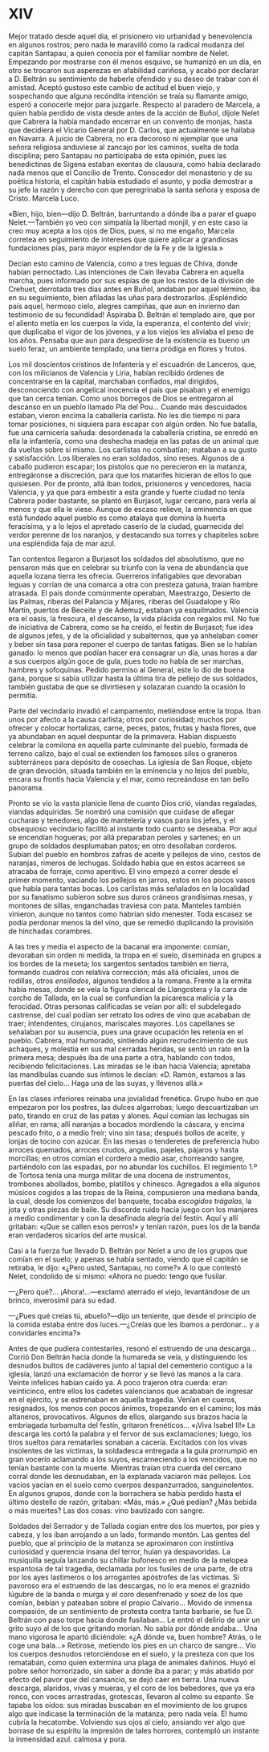 # XIV

Mejor tratado desde aquel día, el prisionero vio urbanidad y benevolencia en
algunos rostros; pero nada le maravilló como la  radical mudanza del capitán
Santapau, a quien conocía por el familiar nombre de Nelet. Empezando por
mostrarse con él menos esquivo, se humanizó en un día, en otro se trocaron sus
asperezas en afabilidad cariñosa, y acabó por declarar a D. Beltrán su
sentimiento de haberle ofendido y su deseo de trabar con él amistad. Aceptó
gustoso este cambio de actitud el buen viejo, y sospechando que alguna
recóndita intención se traía su flamante amigo, esperó a conocerle mejor para
juzgarle. Respecto al paradero de Marcela, a quien había perdido de vista desde
antes de la acción de Buñol, díjole Nelet que Cabrera la había mandado encerrar
en un convento de monjas, hasta que decidiera el Vicario General por D. Carlos,
que actualmente se hallaba en Navarra. A juicio de Cabrera, no era decoroso ni
ejemplar que una señora religiosa anduviese al zancajo por los caminos, suelta
de toda disciplina; pero Santapau no participaba de esta opinión, pues las
benedictinas de Sigena estaban exentas de clausura, como había declarado nada
menos que el Concilio de Trento. Conocedor del monasterio y de su poética
historia, el capitán había estudiado el asunto, y podía demostrar a su jefe la
razón y derecho con que peregrinaba la santa señora y esposa de Cristo. Marcela
Luco.

«Bien, hijo, bien—dijo D. Beltrán, barruntando a dónde iba a parar el guapo
Nelet.—También yo veo con simpatía la libertad monjil, y en este caso la creo
muy acepta  a los ojos de Dios, pues, si no me engaño, Marcela corretea en
seguimiento de intereses que quiere aplicar a grandiosas fundaciones pías, para
mayor esplendor de la Fe y de la Iglesia.»

Decían esto camino de Valencia, como a tres leguas de Chiva, donde habían
pernoctado. Las intenciones de Caín llevaba Cabrera en aquella marcha, pues
informado por sus espías de que los restos de la división de Crehuet, derrotada
tres días antes en Buñol, andaban por aquel término, iba en su seguimiento,
bien afiladas las uñas para destrozarlos. ¡Espléndido país aquel, hermoso
cielo, alegres campiñas, que aun en invierno dan testimonio de su fecundidad!
Aspiraba D. Beltrán el templado aire, que por el aliento metía en los cuerpos
la vida, la esperanza, el contento del vivir; que duplicaba el vigor de los
jóvenes, y a los viejos les aliviaba el peso de los años. Pensaba que aun para
despedirse de la existencia es bueno un suelo feraz, un ambiente templado, una
tierra pródiga en flores y frutos.

Los mil doscientos cristinos de Infantería y el escuadrón de Lanceros, que, con
los milicianos de Valencia y Liria, habían recibido órdenes de concentrarse en
la capital, marchaban confiados, mal dirigidos, desconociendo con angelical
inocencia el país que pisaban y el enemigo que tan cerca tenían. Como unos
borregos de Dios se entregaron al descanso en un pueblo llamado Pla del Pou...
Cuando más descuidados estaban, vieron  encima la caballería carlista. No les
dio tiempo ni para tomar posiciones, ni siquiera para escapar con algún orden.
No fue batalla, fue una carnicería sañuda: desordenada la caballería cristina,
se enredó en ella la infantería, como una deshecha madeja en las patas de un
animal que da vueltas sobre sí mismo. Los carlistas no combatían; mataban a su
gusto y satisfacción. Los liberales no eran soldados, sino reses. Algunos de
a caballo pudieron escapar; los pistolos que no perecieron en la matanza,
entregáronse a discreción, para que los matarifes hicieran de ellos lo que
quisiesen. Por de pronto, allá iban todos, prisioneros y vencedores, hacia
Valencia, y ya que para embestir a esta grande y fuerte ciudad no tenía Cabrera
poder bastante, se plantó en Burjasot, lugar cercano, para verla al menos y que
ella le viese. Aunque de escaso relieve, la eminencia en que está fundado aquel
pueblo es como atalaya que domina la huerta feracísima, y a lo lejos el
apretado caserío de la ciudad, guarnecida del verdor perenne de los naranjos,
y destacando sus torres y chapiteles sobre una espléndida faja de mar azul.

Tan contentos llegaron a Burjasot los soldados del absolutismo, que no pensaron
más que en celebrar su triunfo con la vena de abundancia que aquella lozana
tierra les ofrecía. Guerreros infatigables que devoraban leguas y corrían de
una comarca a otra con presteza gatuna, traían hambre atrasada. El país donde
comúnmente operaban, Maestrazgo,  Desierto de las Palmas, riberas del Palancia
y Mijares, riberas del Guadalope y Río Martín, puertos de Beceite y de Ademuz,
estaban ya esquilmados. Valencia era el oasis, la frescura, el descanso, la
vida plácida con regalos mil. No fue de iniciativa de Cabrera, como se ha
creído, el festín de Burjasot; fue idea de algunos jefes, y de la oficialidad
y subalternos, que ya anhelaban comer y beber sin tasa para reponer el cuerpo
de tantas fatigas. Bien se lo habían ganado: lo menos que podían hacer era
consagrar un día, unas horas a dar a sus cuerpos algún goce de gula, pues todo
no había de ser marchas, hambres y sofoquinas. Pedido permiso al General, este
lo dio de buena gana, porque si sabía utilizar hasta la última tira de pellejo
de sus soldados, también gustaba de que se divirtiesen y solazaran cuando la
ocasión lo permitía.

Parte del vecindario invadió el campamento, metiéndose entre la tropa. Iban
unos por afecto a la causa carlista; otros por curiosidad; muchos por ofrecer
y colocar hortalizas, carne, peces, patos, frutas y hasta flores, que ya
abundaban en aquel despuntar de la primavera. Habían dispuesto celebrar la
comilona en aquella parte culminante del pueblo, formada de terreno calizo,
bajo el cual se extienden los famosos silos o graneros subterráneos para
depósito de cosechas. La iglesia de San Roque, objeto de gran devoción, situada
también en la eminencia y no lejos del pueblo, encara su frontis hacia Valencia
y el mar, como recreándose en tan bello panorama.

Pronto se vio la vasta planicie llena de cuanto Dios crió, viandas regaladas,
viandas adquiridas. Se nombró una comisión que cuidase de allegar cucharas
y tenedores, algo de mantelería y vasos para los jefes, y el obsequioso
vecindario facilitó al instante todo cuanto se deseaba. Por aquí se encendían
hogueras; por allá preparaban peroles y sartenes; en un grupo de soldados
desplumaban patos; en otro desollaban corderos. Subían del pueblo en hombros
zafras de aceite y pellejos de vino, cestos de naranjas, rimeros de lechugas.
Soldado había que en estos acarreos se atracaba de forraje, como aperitivo. El
vino empezó a correr desde el primer momento, vaciando los pellejos en jarros,
estos en los pocos vasos que había para tantas bocas. Los carlistas más
señalados en la localidad por su fanatismo subieron sobre sus duros cráneos
grandísimas mesas, y montones de sillas, enganchadas traviesa con pata.
Manteles también vinieron, aunque no tantos como habrían sido menester. Toda
escasez se podía perdonar menos la del vino, que se remedió duplicando la
provisión de hinchadas corambres.

A las tres y media el aspecto de la bacanal era imponente: comían, devoraban
sin orden ni medida, la tropa en el suelo, diseminada en grupos a los bordes de
la meseta; los sargentos sentados también en tierra, formando cuadros con
relativa corrección; más  allá oficiales, unos de rodillas, otros *ensillados*,
algunos tendidos a la romana. Frente a la ermita había mesas, donde se veía la
figura clerical de Llangostera y la cara de corcho de Tallada, en la cual se
confundían la picaresca malicia y la ferocidad. Otras personas calificadas se
veían por allí: el subdelegado castrense, del cual podían ser retrato los odres
de vino que acababan de traer; intendentes, cirujanos, mariscales mayores. Los
capellanes se señalaban por su ausencia, pues una grave ocupación les retenía
en el pueblo. Cabrera, mal humorado, sintiendo algún recrudecimiento de sus
achaques, y molestia en sus mal cerradas heridas, se sentó un rato en la
primera mesa; después iba de una parte a otra, hablando con todos, recibiendo
felicitaciones. Las miradas se le iban hacia Valencia; apretaba las mandíbulas
cuando sus íntimos le decían: «D. Ramón, estamos a las puertas del cielo...
Haga una de las suyas, y llévenos allá.»

En las clases inferiores reinaba una jovialidad frenética. Grupo hubo en que
empezaron por los postres, las dulces algarrobas; luego descuartizaban un pato,
tirando en cruz de las patas y alones. Aquí comían las lechugas sin aliñar, en
rama; allí naranjas a bocados mordiendo la cáscara, y encima pescado frito,
o a medio freír; vino sin tasa; después bollos de aceite, y lonjas de tocino
con azúcar. En las mesas o tenderetes de preferencia hubo arroces quemados,
arroces crudos, anguilas, pajeles, pájaros y hasta  morcillas; en otros comían
el cordero a medio asar, chorreando sangre, partiéndolo con las espadas, por no
abundar los cuchillos. El regimiento 1.º de Tortosa tenía una murga militar de
una docena de instrumentos, trombones abollados, bombo, platillos y chinesco.
Agregados a ella algunos músicos cogidos a las tropas de la Reina, compusieron
una mediana banda, la cual, desde los comienzos del banquete, tocaba *escogidos
trágalas*, la jota y otras piezas de baile. Su discorde ruido hacía juego con
los manjares a medio condimentar y con la desafinada alegría del festín. Aquí
y allí gritaban: «¡Que se callen esos perros!» y tenían razón, pues los de la
banda eran verdaderos sicarios del arte musical.

Casi a la fuerza fue llevado D. Beltrán por Nelet a uno de los grupos que
comían en el suelo; y apenas se había sentado, viendo que el capitán se
retiraba, le dijo: «¿Pero usted, Santapau, no come?» A lo que contestó Nelet,
condolido de sí mismo: «Ahora no puedo: tengo que fusilar.

—¿Pero qué?... ¡Ahora!...—exclamó aterrado el viejo, levantándose de un brinco,
inverosímil para su edad.

—¿Pues qué creías tú, abuelo?—dijo un teniente, que desde el principio de la
comida estaba entre dos luces.—¿Creías que les íbamos a perdonar...
y a convidarles encima?»

Antes de que pudiera contestarles, resonó el estruendo de una descarga...
Corrió Don  Beltrán hacia donde la humareda se veía, y distinguiendo los
desnudos bultos de cadáveres junto al tapial del cementerio contiguo a la
iglesia, lanzó una exclamación de horror y se llevó las manos a la cara. Veinte
infelices habían caído ya. A poco trajeron otra cuerda: eran veinticinco, entre
ellos los cadetes valencianos que acababan de ingresar en el ejército, y se
estrenaban en aquella tragedia. Venían en cueros, resignados, los menos con
pocos ánimos, tropezando en el camino; los más altaneros, provocativos. Algunos
de ellos, alargando sus brazos hacia la embriagada turbamulta del festín,
gritaron frenéticos... «¡Viva Isabel II!» La descarga les cortó la palabra
y el fervor de sus exclamaciones; luego, los tiros sueltos para rematarles
sonaban a cacería. Excitados con los vivas insolentes de las víctimas, la
soldadesca entregada a la gula prorrumpió en gran vocerío aclamando a los
suyos, escarneciendo a los vencidos, que no tenían bastante con la muerte.
Mientras traían otra cuerda del cercano corral donde les desnudaban, en la
explanada vaciaron más pellejos. Los vacíos yacían en el suelo como cuerpos
despanzurrados, sanguinolentos. En algunos grupos, donde con la borrachera se
había perdido hasta el último destello de razón, gritaban: «Más, más.» ¿Qué
pedían? ¿Más bebida o más muertes? Las dos cosas: vino bautizado con sangre.

Soldados del Serrador y de Tallada cogían entre dos los muertos, por pies
y cabeza, y  los iban arrojando a un lado, formando montón. Las gentes del
pueblo, que al principio de la matanza se aproximaron con instintiva curiosidad
y querencia insana del terror, huían ya despavoridas. La musiquilla seguía
lanzando su chillar bufonesco en medio de la melopea espantosa de tal tragedia,
declamada por los fusiles de una parte, de otra por los ayes lastimeros o los
arrogantes apóstrofes de las víctimas. Si pavoroso era el estruendo de las
descargas, no lo era menos el graznido lúgubre de la banda o murga y el coro
desenfrenado y soez de los que comían, bebían y pateaban sobre el propio
Calvario... Movido de inmensa compasión, de un sentimiento de protesta contra
tanta barbarie, se fue D. Beltrán con paso torpe hacia donde fusilaban... Le
entró el delirio de unir un grito suyo al de los que gritando morían. No sabía
por dónde andaba... Una mano vigorosa le apartó diciéndole: «¿A dónde va, buen
hombre? Atrás, o le coge una bala...» Retirose, metiendo los pies en un charco
de sangre... Vio los cuerpos desnudos retorciéndose en el suelo, y la presteza
con que los remataban, como quien extermina una plaga de animales dañinos. Huyó
el pobre señor horrorizado, sin saber a dónde iba a parar; y más abatido por
efecto del pavor que del cansancio, se dejó caer en tierra. Una nueva descarga,
alaridos, vivas y mueras, y el coro de los bebedores, que ya era ronco, con
voces arrastradas, grotescas, llevaron al colmo su espanto. Se tapaba los
oídos:  sus miradas buscaban en el movimiento de los grupos algo que indicase
la terminación de la matanza; pero nada veía. El humo cubría la hecatombe.
Volviendo sus ojos al cielo, ansiando ver algo que borrase de su espíritu la
impresión de tales horrores, contempló un instante la inmensidad azul. calmosa
y pura.
